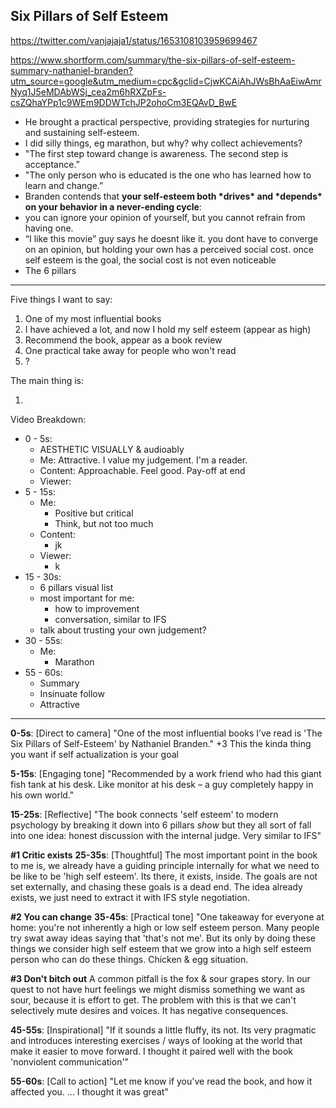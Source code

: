 ## Six Pillars of Self Esteem

https://twitter.com/vanjajaja1/status/1653108103959699467 

https://www.shortform.com/summary/the-six-pillars-of-self-esteem-summary-nathaniel-branden?utm_source=google&utm_medium=cpc&gclid=CjwKCAiAhJWsBhAaEiwAmrNyq1J5eMDAbWSj_cea2m6hRXZpFs-csZQhaYPp1c9WEm9DDWTchJP2ohoCm3EQAvD_BwE

- He brought a practical perspective, providing strategies for nurturing and sustaining self-esteem.
- I did silly things, eg marathon, but why? why collect achievements?
- "The first step toward change is awareness. The second step is acceptance.”
- "The only person who is educated is the one who has learned how to learn and change.”
- Branden contends that **your self-esteem both \*drives\* and \*depends\* on your behavior in a never-ending cycle**:
- you can ignore your opinion of yourself, but you cannot refrain from having one.
- “I like this movie” guy says he doesnt like it. you dont have to converge on an opinion, but holding your own has a perceived social cost. once self esteem is the goal, the social cost is not even noticeable
- The 6 pillars

----

Five things I want to say:

1. One of my most influential books
2. I have achieved a lot, and now I hold my self esteem (appear as high)
3. Recommend the book, appear as a book review
4. One practical take away for people who won't read
5. ?

The main thing is:

1.

Video Breakdown:

* 0 - 5s:
  * AESTHETIC VISUALLY & audioably
  * Me: Attractive. I value my judgement. I'm a reader.
  * Content: Approachable. Feel good. Pay-off at end
  * Viewer:
* 5 - 15s:
  * Me: 
    * Positive but critical
    * Think, but not too much
  * Content:
    * jk
  * Viewer:
    * k
* 15 - 30s:
  * 6 pillars visual list
  * most important for me:
    * how to improvement
    * conversation, similar to IFS
  * talk about trusting your own judgement?
* 30 - 55s:
  * Me:
    * Marathon
* 55 - 60s:
  * Summary
  * Insinuate follow
  * Attractive



----

**0-5s**: [Direct to camera] "One of the most influential books I’ve read is 'The Six Pillars of Self-Esteem' by Nathaniel Branden." +3    This the kinda thing you want if self actualization is your goal

**5-15s**: [Engaging tone] "Recommended by a work friend who had this giant fish tank at his desk. Like  monitor at his desk – a guy completely happy in his own world."

**15-25s**: [Reflective] "The book connects 'self esteem' to modern psychology by breaking it down into 6 pillars *show* but they all sort of fall into one idea: honest  discussion with the internal judge. Very similar to IFS"

**#1 Critic exists**
**25-35s**: [Thoughtful] The most important point in the book to me is, we already have a guiding principle internally for what we need to be like to be 'high self esteem'. Its there, it exists, inside. The goals are not set externally, and chasing these goals is a dead end. The idea already exists, we just need to extract it with IFS style negotiation.

**#2 You can change**
**35-45s**: [Practical tone] "One takeaway for everyone at home: you're not inherently a high or low self esteem person. Many people try swat away ideas saying that 'that's not me'. But its only by doing these things we consider high self esteem that we grow into a high self esteem person who can do these things. Chicken & egg situation.

**#3 Don't bitch out**
A common pitfall is the fox & sour grapes story. In our quest to not have hurt feelings we might dismiss something we want as sour, because it is effort to get. The problem with this is that we can't selectively mute desires and voices. It has negative consequences.

**45-55s**: [Inspirational] "If it sounds a little fluffy, its not. Its very pragmatic and introduces interesting exercises / ways of looking at the world that make it easier to move forward. I thought it paired well with the book 'nonviolent communication'"

**55-60s**: [Call to action] "Let me know if you've read the book, and how it affected you. ... I thought it was great"